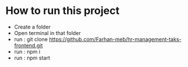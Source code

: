 # How to run this project
* Create a folder 
* Open terminal in that folder
* run : git clone https://github.com/Farhan-meb/hr-management-taks-frontend.git
* run : npm i
* run : npm start


